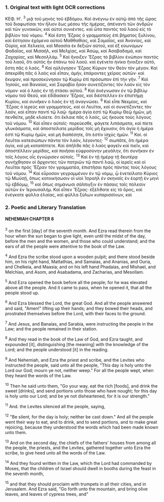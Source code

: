 ### 1. Original text with light OCR corrections

ΚΕΦ. Ηʹ.
<sup>3</sup> μιᾷ τοῦ μηνὸς τοῦ ἑβδόμου. Καὶ ἀνέγνω ἐν αὐτῷ ἀπὸ τῆς ὥρας τοῦ διαφωτίσαι τὸν ἥλιον ἕως μέσου τῆς ἡμέρας, ἀπέναντι τῶν ἀνδρῶν καὶ τῶν γυναικῶν, καὶ αὐτοὶ συνιέντες. καὶ ὦτα παντὸς τοῦ λαοῦ εἰς τὸ βιβλίον τοῦ νόμου.
<sup>4</sup> Καὶ ἔστη Ἔζρας ὁ γραμματεὺς ἐπὶ βήματος ξυλίνου, καὶ ἔστησαν ἐχόμενα αὐτοῦ Μαθθαθίας, καὶ Σαμαΐας, καὶ Ἀνανίας, καὶ Οὐρία, καὶ Χελκεία, καὶ Μαασία ἐκ δεξιῶν αὐτοῦ, καὶ ἐξ εὐωνύμων Φαδαΐας, καὶ Μισαήλ, καὶ Μελχίας, καὶ Ἀσώμ, καὶ Ἀσαβαδαμά, καὶ Ζαχαρίας, καὶ Μεσολλάμ.
<sup>5</sup> Καὶ ἤνοιξεν Ἔζρας τὸ βιβλίον ἐνώπιον παντὸς τοῦ λαοῦ, ὅτι αὐτὸς ἦν ἐπάνω τοῦ λαοῦ. καὶ ἐγένετο ἡνίκα ἤνοιξεν αὐτό, ἔστη πᾶς ὁ λαός.
<sup>6</sup> Καὶ ηὐλόγησεν Ἔζρας Κύριον τὸν Θεὸν τὸν μέγαν. Καὶ ἀπεκρίθη πᾶς ὁ λαὸς καὶ εἶπαν, ἀμήν, ἐπάραντες χεῖρας αὐτῶν· καὶ ἔκυψαν, καὶ προσεκύνησαν τῷ Κυρίῳ ἐπὶ πρόσωπον ἐπὶ τὴν γῆν.
<sup>7</sup> Καὶ Ἰησοῦς, καὶ Βαναίας, καὶ Σαραβία ἦσαν συνετίζοντες τὸν λαὸν εἰς τὸν νόμον· καὶ ὁ λαὸς ἐν τῇ στάσει αὐτοῦ.
<sup>8</sup> Καὶ ἀνέγνωσαν ἐν τῷ βιβλίῳ νόμου τοῦ Θεοῦ, καὶ ἐδίδασκεν Ἔζρας, καὶ διέστελλεν ἐν ἐπιστήμῃ Κυρίου, καὶ συνῆκεν ὁ λαὸς ἐν τῇ ἀναγνώσει.
<sup>9</sup> Καὶ εἶπε Νεεμίας, καὶ Ἔζρας ὁ ἱερεὺς καὶ γραμματεύς, καὶ οἱ Λευῖται, καὶ οἱ συνετίζοντες τὸν λαόν, καὶ εἶπαν παντὶ τῷ λαῷ· ἡμέρα ἁγία ἐστὶ τῷ Κυρίῳ Θεῷ ἡμῶν, μὴ πενθεῖτε, μηδὲ κλαίετε. ὅτι ἔκλαιε πᾶς ὁ λαός, ὡς ἤκουσε τοὺς λόγους τοῦ νόμου.
<sup>10</sup> Καὶ εἶπεν αὐτοῖς· πορεύεσθε, φάγετε λιπάσματα, καὶ πίετε γλυκάσματα, καὶ ἀποστείλατε μερίδας τοῖς μὴ ἔχουσιν, ὅτι ἁγία ἡ ἡμέρα ἐστὶ τῷ Κυρίῳ ἡμῶν, καὶ μὴ διαπέσητε, ὅτι ἐστὶν ἰσχὺς ἡμῶν.
<sup>11</sup> Καί. οἱ Λευῖται κατεσιώπων πάντα τὸν λαόν, λέγοντες·
<sup>12</sup> σιωπᾶτε, ὅτι ἡμέρα ἁγία, καὶ μὴ καταπίπτετε. Καὶ ἀπῆλθε πᾶς ὁ λαὸς φαγεῖν καὶ πιεῖν, καὶ ἀποστέλλειν μερίδας, καὶ ποιῆσαι εὐφροσύνην μεγάλην, ὅτι συνῆκαν ἐν τοῖς λόγοις οἷς ἐγνώρισεν αὐτοῖς.
<sup>13</sup> Καὶ ἐν τῇ ἡμέρᾳ τῇ δευτέρᾳ συνήχθησαν οἱ ἄρχοντες τῶν πατριῶν τῷ παντὶ λαῷ, οἱ ἱερεῖς καὶ οἱ Λευῖται πρὸς Ἔζραν τὸν γραμματέα, ἐπιστῆσαι πρὸς πάντας τοὺς λόγους τοῦ νόμου.
<sup>14</sup> Καὶ εὗροσαν γεγραμμένον ἐν τῷ νόμῳ, ᾧ ἐνετείλατο Κύριος τῷ Μωϋσῇ, ὅπως κατοικήσωσιν οἱ υἱοὶ Ἰσραὴλ ἐν σκηναῖς ἐν ἑορτῇ ἐν μηνὶ τῷ ἑβδόμῳ,
<sup>15</sup> καὶ ὅπως σημάνωσι σάλπιγξιν ἐν πάσαις ταῖς πόλεσιν αὐτῶν ἐν Ἱερουσαλήμ. Καὶ εἶπεν Ἔζρας· ἐξέλθατε εἰς τὸ ὄρος, καὶ ἐνέγκατε φύλλα ἐλαίας, καὶ φύλλα ξύλων κυπαρισσίνων, καὶ

### 2. Poetic and Literary Translation

#### NEHEMIAH CHAPTER 8

<sup>3</sup> on the first [day] of the seventh month.
And Ezra read therein from the hour when the sun began to give light,
even until the midst of the day,
before the men and the women,
and those who could understand;
and the ears of all the people were attentive to the book of the Law.

<sup>4</sup> And Ezra the scribe stood upon a wooden pulpit;
and there stood beside him, on his right hand, Mattathias, and Samaías, and Ananias, and Ouria, and Chelkeia, and Maasia;
and on his left hand Phadaías, and Mishael, and Melchias, and Asom, and Asabadama, and Zacharias, and Mesollam.

<sup>5</sup> And Ezra opened the book before all the people;
for he was elevated above all the people.
And it came to pass, when he opened it, that all the people stood up.

<sup>6</sup> And Ezra blessed the Lord, the great God.
And all the people answered and said, "Amen!"
lifting up their hands;
and they bowed their heads, and prostrated themselves before the Lord, with their faces to the ground.

<sup>7</sup> And Jesus, and Banaías, and Sarabia, were instructing the people in the Law;
and the people remained in their station.

<sup>8</sup> And they read in the book of the Law of God,
and Ezra taught, and expounded [it], distinguishing [the meaning] with the knowledge of the Lord;
and the people understood [it] in the reading.

<sup>9</sup> And Nehemiah, and Ezra the priest and scribe, and the Levites who instructed the people,
said unto all the people,
"This day is holy unto the Lord our God;
mourn ye not, neither weep."
For all the people wept, when they heard the words of the Law.

<sup>10</sup> Then he said unto them,
"Go your way, eat the rich [foods], and drink the sweet [drinks],
and send portions unto those who have nought;
for this day is holy unto our Lord;
and be ye not disheartened, for it is our strength."

<sup>11</sup> And. the Levites silenced all the people, saying,

<sup>12</sup> "Be silent, for the day is holy; neither be cast down."
And all the people went their way to eat, and to drink, and to send portions, and to make great rejoicing,
because they understood the words which had been made known unto them.

<sup>13</sup> And on the second day, the chiefs of the fathers' houses from among all the people,
the priests, and the Levites, gathered together unto Ezra the scribe,
to give heed unto all the words of the Law.

<sup>14</sup> And they found written in the Law,
which the Lord had commanded by Moses,
that the children of Israel should dwell in booths during the feast in the seventh month,

<sup>15</sup> and that they should proclaim with trumpets in all their cities, and in Jerusalem.
And Ezra said, "Go forth unto the mountain, and bring olive leaves, and leaves of cypress trees, and"